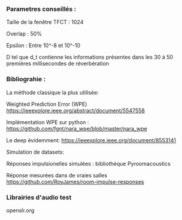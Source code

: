### Parametres conseillés :

Taille de la fenêtre TFCT : 1024 

Overlap : 50% 

Epsilon : Entre 10^-8 et 10^-10

D tel que d_t contienne les informations présentes dans les 30 à 50 premières millisecondes de réverbération


### Bibliograhie :

La méthode classique la plus utilisée: 

Weighted Prediction Error (WPE) https://ieeexplore.ieee.org/abstract/document/5547558

Implémentation WPE sur python : https://github.com/fgnt/nara_wpe/blob/master/nara_wpe

Le deep évidemment: https://ieeexplore.ieee.org/document/8553141 

Simulation de datasets: 

Réponses impulsionelles simulées : bibliothèque Pyroomacoustics

Réponse mesurées dans de vraies salles https://github.com/RoyJames/room-impulse-responses 

### Librairies d'audio test
openslr.org
